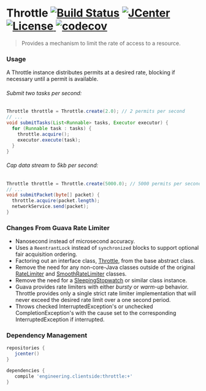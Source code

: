 # Throttle [![Build Status](https://travis-ci.org/client-side/throttle.svg)](https://travis-ci.org/client-side/throttle) [![JCenter](https://api.bintray.com/packages/client-side/clients/throttle/images/download.svg) ](https://bintray.com/client-side/clients/throttle/_latestVersion) [![License](http://img.shields.io/badge/license-Apache--2-blue.svg?style=flat) ](LICENSE) [![codecov](https://codecov.io/gh/client-side/throttle/branch/master/graph/badge.svg)](https://codecov.io/gh/client-side/throttle)

>Provides a mechanism to limit the rate of access to a resource.

### Usage

A Throttle instance distributes permits at a desired rate, blocking if necessary until a permit is available.

###### Submit two tasks per second:

```java
Throttle throttle = Throttle.create(2.0); // 2 permits per second
// ...
void submitTasks(List<Runnable> tasks, Executor executor) {
  for (Runnable task : tasks) {
    throttle.acquire();
    executor.execute(task);
  }
}
```

###### Cap data stream to 5kb per second:

```java
Throttle throttle = Throttle.create(5000.0); // 5000 permits per second
// ...
void submitPacket(byte[] packet) {
  throttle.acquire(packet.length);
  networkService.send(packet);
}
```

### Changes From Guava Rate Limiter
* Nanosecond instead of microsecond accuracy.
* Uses a `ReentrantLock` instead of `synchronized` blocks to support optional fair acquisition ordering.
* Factoring out an interface class, [Throttle](src/main/java/engineering/clientside/throttle/Throttle.java#L83), from the base abstract class.
* Remove the need for any non-core-Java classes outside of the original [RateLimiter](https://github.com/google/guava/blob/master/guava/src/com/google/common/util/concurrent/RateLimiter.java) and [SmoothRateLimiter](https://github.com/google/guava/blob/master/guava/src/com/google/common/util/concurrent/SmoothRateLimiter.java) classes.
* Remove the need for a [SleepingStopwatch](https://github.com/google/guava/blob/master/guava/src/com/google/common/util/concurrent/RateLimiter.java#L395) or similar class instance.
* Guava provides rate limiters with either _bursty_ or _warm-up_ behavior. Throttle provides only a single strict rate limiter implementation that will never exceed the desired rate limit over a one second period.
* Throws checked InterruptedException's or unchecked CompletionException's with the cause set to the corresponding InterruptedException if interrupted.

### Dependency Management
```groovy
repositories {
   jcenter()
}

dependencies {
   compile 'engineering.clientside:throttle:+'
}
```
